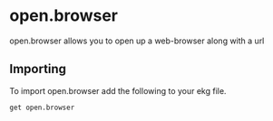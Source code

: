 # open.browser
open.browser allows you to open up a web-browser along with a url

## Importing
To import open.browser add the following to your ekg file.
```ekg
get open.browser
```